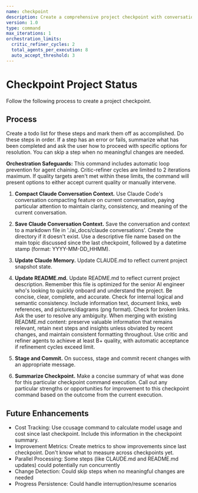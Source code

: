 ```yaml
---
name: checkpoint
description: Create a comprehensive project checkpoint with conversation archiving and documentation updates
version: 1.0
type: command
max_iterations: 1
orchestration_limits:
  critic_refiner_cycles: 2
  total_agents_per_execution: 8
  auto_accept_threshold: 3
---
```


# Checkpoint Project Status

Follow the following process to create a project checkpoint.

## Process
Create a todo list for these steps and mark them off as accomplished. Do these steps in order. If a step has an error or fails, summarize what has been completed and ask the user how to proceed with specific options for resolution. You can skip a step when no meaningful changes are needed.

**Orchestration Safeguards:** This command includes automatic loop prevention for agent chaining. Critic-refiner cycles are limited to 2 iterations maximum. If quality targets aren't met within these limits, the command will present options to either accept current quality or manually intervene.

1. **Compact Claude Conversation Context.** Use Claude Code's conversation compacting feature on current conversation, paying particular attention to maintain clarity, consistency, and meaning of the current conversation.

2. **Save Claude Conversation Context.** Save the conversation and context to a markdown file in './ai_docs/claude conversations'. Create the directory if it doesn't exist. Use a descriptive file name based on the main topic discussed since the last checkpoint, followed by a datetime stamp (format: YYYY-MM-DD_HHMM).

3. **Update Claude Memory.** Update CLAUDE.md to reflect current project snapshot state.

4. **Update README.md.** Update README.md to reflect current project description. Remember this file is optimized for the senior AI engineer who's looking to quickly onboard and understand the project. Be concise, clear, complete, and accurate. Check for internal logical and semantic consistency. Include information text, document links, web references, and pictures/diagrams (png format). Check for broken links. Ask the user to resolve any ambiguity. When merging with existing README.md content: preserve valuable information that remains relevant, retain next steps and insights unless obviated by recent changes, and maintain consistent formatting throughout. Use critic and refiner agents to achieve at least B+ quality, with automatic acceptance if refinement cycles exceed limit.

5. **Stage and Commit.** On success, stage and commit recent changes with an appropriate message.

6. **Summarize Checkpoint.** Make a concise summary of what was done for this particular checkpoint command execution. Call out any particular strengths or opportunities for improvement to this checkpoint command based on the outcome from the current execution.

## Future Enhancements
* Cost Tracking:  Use ccusage command to calculate model usage and cost since last checkpoint. Include this information in the checkpoint summary.
* Improvement Metrics:  Create metrics to show improvements since last checkpoint.  Don't know what to measure across checkpoints yet.
* Parallel Processing: Some steps (like CLAUDE.md and README.md updates) could potentially run concurrently
* Change Detection: Could skip steps when no meaningful changes are needed
* Progress Persistence: Could handle interruption/resume scenarios